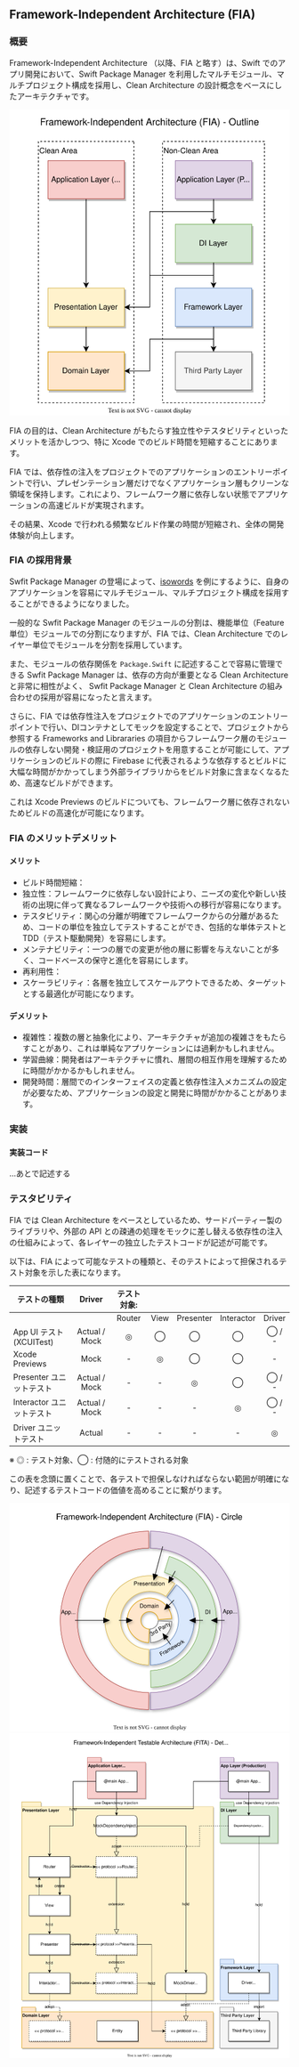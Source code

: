 ## Framework-Independent Architecture (FIA)

### 概要

Framework-Independent Architecture （以降、FIA と略す）は、Swift でのアプリ開発において、Swift Package Manager を利用したマルチモジュール、マルチプロジェクト構成を採用し、Clean Architecture の設計概念をベースにしたアーキテクチャです。

<div align="center">
<img src="./asset/drawio/architecture_outline.drawio.svg"/>
</div>

FIA の目的は、Clean Architecture がもたらす独立性やテスタビリティといったメリットを活かしつつ、特に Xcode でのビルド時間を短縮することにあります。

FIA では、依存性の注入をプロジェクトでのアプリケーションのエントリーポイントで行い、プレゼンテーション層だけでなくアプリケーション層もクリーンな領域を保持します。これにより、フレームワーク層に依存しない状態でアプリケーションの高速ビルドが実現されます。

その結果、Xcode で行われる頻繁なビルド作業の時間が短縮され、全体の開発体験が向上します。

### FIA の採用背景

Swfit Package Manager の登場によって、[isowords](https://github.com/pointfreeco/isowords) を例にするように、自身のアプリケーションを容易にマルチモジュール、マルチプロジェクト構成を採用することができるようになりました。

一般的な Swfit Package Manager のモジュールの分割は、機能単位（Feature 単位）モジュールでの分割になりますが、FIA では、Clean Architecture でのレイヤー単位でモジュールを分割を採用しています。

また、モジュールの依存関係を `Package.Swift` に記述することで容易に管理できる Swfit Package Manager は、依存の方向が重要となる Clean Architecture と非常に相性がよく、 Swfit Package Manager と Clean Architecture の組み合わせの採用が容易になったと言えます。

さらに、FIA では依存性注入をプロジェクトでのアプリケーションのエントリーポイントで行い、DIコンテナとしてモックを設定することで、プロジェクトから参照する Frameworks and Librararies の項目からフレームワーク層のモジュールの依存しない開発・検証用のプロジェクトを用意することが可能にして、アプリケーションのビルドの際に Firebase に代表されるような依存するとビルドに大幅な時間がかかってしまう外部ライブラリからをビルド対象に含まなくなるため、高速なビルドができます。

これは Xcode Previews のビルドについても、フレームワーク層に依存されないためビルドの高速化が可能になります。


### FIA のメリットデメリット

#### メリット

- ビルド時間短縮：
- 独立性：フレームワークに依存しない設計により、ニーズの変化や新しい技術の出現に伴って異なるフレームワークや技術への移行が容易になります。
- テスタビリティ：関心の分離が明確でフレームワークからの分離があるため、コードの単位を独立してテストすることができ、包括的な単体テストとTDD（テスト駆動開発）を容易にします。
- メンテナビリティ：一つの層での変更が他の層に影響を与えないことが多く、コードベースの保守と進化を容易にします。
- 再利用性：
- スケーラビリティ：各層を独立してスケールアウトできるため、ターゲットとする最適化が可能になります。

#### デメリット

- 複雑性：複数の層と抽象化により、アーキテクチャが追加の複雑さをもたらすことがあり、これは単純なアプリケーションには過剰かもしれません。
- 学習曲線：開発者はアーキテクチャに慣れ、層間の相互作用を理解するために時間がかかるかもしれません。
- 開発時間：層間でのインターフェイスの定義と依存性注入メカニズムの設定が必要なため、アプリケーションの設定と開発に時間がかかることがあります。

### 実装

#### 実装コード

...あとで記述する

### テスタビリティ

FIA では Clean Architecture をベースとしているため、サードパーティー製のライブラリや、外部の API との疎通の処理をモックに差し替える依存性の注入の仕組みによって、各レイヤーの独立したテストコードが記述が可能です。

以下は、FIA によって可能なテストの種類と、そのテストによって担保されるテスト対象を示した表になります。

| テストの種類              |    Driver     | テスト対象: |      |           |            |        |
| ------------------------- | :-----------: | :---------: | :--: | :-------: | :--------: | :----: |
|                           |               |   Router    | View | Presenter | Interactor | Driver |
| App UI テスト (XCUITest)  | Actual / Mock |      ◎      |  ◯   |     ◯     |     ◯      | ◯ / -  |
| Xcode Previews            |     Mock      |      -      |  ◎   |     ◯     |     ◯      |   -    |
| Presenter ユニットテスト  | Actual / Mock |      -      |  -   |     ◎     |     ◯      | ◯ / -  |
| Interactor ユニットテスト | Actual / Mock |      -      |  -   |     -     |     ◎      | ◯ / -  |
| Driver ユニットテスト     |    Actual     |      -      |  -   |     -     |     -      |   ◎    |

※ ◎ : テスト対象、◯ : 付随的にテストされる対象

この表を念頭に置くことで、各テストで担保しなければならない範囲が明確になり、記述するテストコードの価値を高めることに繋がります。

<div align="center">
<img src="./asset/drawio/architecture_circle.drawio.svg"/>
</div>

<div align="center">
<img src="./asset/drawio/architecture_detail.drawio.svg"/>
</div>
